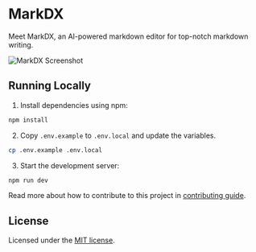 # MarkDX

Meet MarkDX, an AI-powered markdown editor for top-notch markdown writing.

![MarkDX Screenshot](/public/og.png)

## Running Locally

1. Install dependencies using npm:

```sh
npm install
```

2. Copy `.env.example` to `.env.local` and update the variables.

```sh
cp .env.example .env.local
```

3. Start the development server:

```sh
npm run dev
```

Read more about how to contribute to this project in [contributing guide](/CONTRIBUTING.md).

## License

Licensed under the [MIT license](https://github.com/arshad-yaseen/markdx/blob/main/LICENSE.md).
